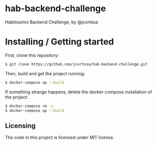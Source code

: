 hab-backend-challenge
=====================

Habitissimo Backend Challenge, by @jcortesa

# Installing / Getting started

First, clone this repository:

```bash
$ git clone https://github.com/jcortesa/hab-backend-challenge.git
```

Then, build and get the project running:

```bash
$ docker-compose up --build
```

If something strange happens, delete the docker-compose installation of the project:

```bash
$ docker-compose rm -v
$ docker-compose up --build
```

## Licensing

The code in this project is licensed under MIT license.
